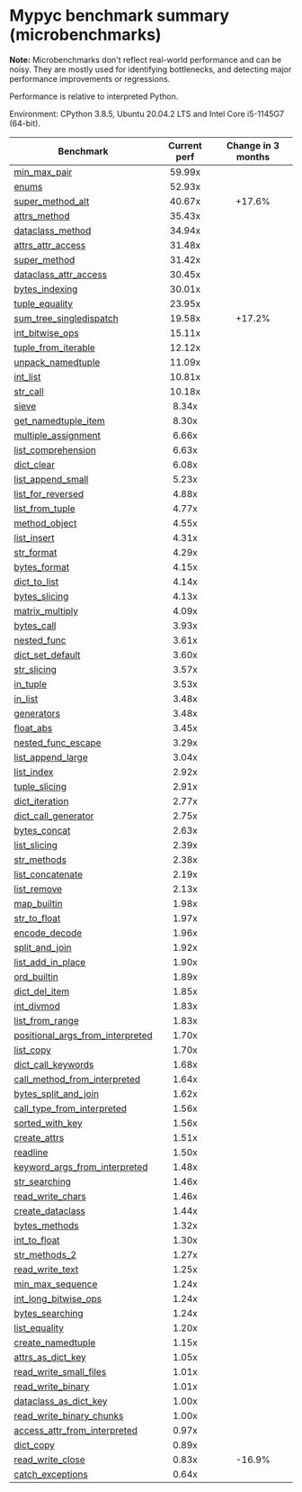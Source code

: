 # Mypyc benchmark summary (microbenchmarks)

**Note:** Microbenchmarks don't reflect real-world performance and can be noisy.
           They are mostly used for identifying bottlenecks, and detecting major performance
           improvements or regressions.

Performance is relative to interpreted Python.

Environment: CPython 3.8.5, Ubuntu 20.04.2 LTS and Intel Core i5-1145G7 (64-bit).

| Benchmark | Current perf | Change in 3 months |
| --- | :---: | :---: |
| [min_max_pair](benchmarks/min_max_pair.md) | 59.99x |  |
| [enums](benchmarks/enums.md) | 52.93x |  |
| [super_method_alt](benchmarks/super_method_alt.md) | 40.67x | +17.6% |
| [attrs_method](benchmarks/attrs_method.md) | 35.43x |  |
| [dataclass_method](benchmarks/dataclass_method.md) | 34.94x |  |
| [attrs_attr_access](benchmarks/attrs_attr_access.md) | 31.48x |  |
| [super_method](benchmarks/super_method.md) | 31.42x |  |
| [dataclass_attr_access](benchmarks/dataclass_attr_access.md) | 30.45x |  |
| [bytes_indexing](benchmarks/bytes_indexing.md) | 30.01x |  |
| [tuple_equality](benchmarks/tuple_equality.md) | 23.95x |  |
| [sum_tree_singledispatch](benchmarks/sum_tree_singledispatch.md) | 19.58x | +17.2% |
| [int_bitwise_ops](benchmarks/int_bitwise_ops.md) | 15.11x |  |
| [tuple_from_iterable](benchmarks/tuple_from_iterable.md) | 12.12x |  |
| [unpack_namedtuple](benchmarks/unpack_namedtuple.md) | 11.09x |  |
| [int_list](benchmarks/int_list.md) | 10.81x |  |
| [str_call](benchmarks/str_call.md) | 10.18x |  |
| [sieve](benchmarks/sieve.md) | 8.34x |  |
| [get_namedtuple_item](benchmarks/get_namedtuple_item.md) | 8.30x |  |
| [multiple_assignment](benchmarks/multiple_assignment.md) | 6.66x |  |
| [list_comprehension](benchmarks/list_comprehension.md) | 6.63x |  |
| [dict_clear](benchmarks/dict_clear.md) | 6.08x |  |
| [list_append_small](benchmarks/list_append_small.md) | 5.23x |  |
| [list_for_reversed](benchmarks/list_for_reversed.md) | 4.88x |  |
| [list_from_tuple](benchmarks/list_from_tuple.md) | 4.77x |  |
| [method_object](benchmarks/method_object.md) | 4.55x |  |
| [list_insert](benchmarks/list_insert.md) | 4.31x |  |
| [str_format](benchmarks/str_format.md) | 4.29x |  |
| [bytes_format](benchmarks/bytes_format.md) | 4.15x |  |
| [dict_to_list](benchmarks/dict_to_list.md) | 4.14x |  |
| [bytes_slicing](benchmarks/bytes_slicing.md) | 4.13x |  |
| [matrix_multiply](benchmarks/matrix_multiply.md) | 4.09x |  |
| [bytes_call](benchmarks/bytes_call.md) | 3.93x |  |
| [nested_func](benchmarks/nested_func.md) | 3.61x |  |
| [dict_set_default](benchmarks/dict_set_default.md) | 3.60x |  |
| [str_slicing](benchmarks/str_slicing.md) | 3.57x |  |
| [in_tuple](benchmarks/in_tuple.md) | 3.53x |  |
| [in_list](benchmarks/in_list.md) | 3.48x |  |
| [generators](benchmarks/generators.md) | 3.48x |  |
| [float_abs](benchmarks/float_abs.md) | 3.45x |  |
| [nested_func_escape](benchmarks/nested_func_escape.md) | 3.29x |  |
| [list_append_large](benchmarks/list_append_large.md) | 3.04x |  |
| [list_index](benchmarks/list_index.md) | 2.92x |  |
| [tuple_slicing](benchmarks/tuple_slicing.md) | 2.91x |  |
| [dict_iteration](benchmarks/dict_iteration.md) | 2.77x |  |
| [dict_call_generator](benchmarks/dict_call_generator.md) | 2.75x |  |
| [bytes_concat](benchmarks/bytes_concat.md) | 2.63x |  |
| [list_slicing](benchmarks/list_slicing.md) | 2.39x |  |
| [str_methods](benchmarks/str_methods.md) | 2.38x |  |
| [list_concatenate](benchmarks/list_concatenate.md) | 2.19x |  |
| [list_remove](benchmarks/list_remove.md) | 2.13x |  |
| [map_builtin](benchmarks/map_builtin.md) | 1.98x |  |
| [str_to_float](benchmarks/str_to_float.md) | 1.97x |  |
| [encode_decode](benchmarks/encode_decode.md) | 1.96x |  |
| [split_and_join](benchmarks/split_and_join.md) | 1.92x |  |
| [list_add_in_place](benchmarks/list_add_in_place.md) | 1.90x |  |
| [ord_builtin](benchmarks/ord_builtin.md) | 1.89x |  |
| [dict_del_item](benchmarks/dict_del_item.md) | 1.85x |  |
| [int_divmod](benchmarks/int_divmod.md) | 1.83x |  |
| [list_from_range](benchmarks/list_from_range.md) | 1.83x |  |
| [positional_args_from_interpreted](benchmarks/positional_args_from_interpreted.md) | 1.70x |  |
| [list_copy](benchmarks/list_copy.md) | 1.70x |  |
| [dict_call_keywords](benchmarks/dict_call_keywords.md) | 1.68x |  |
| [call_method_from_interpreted](benchmarks/call_method_from_interpreted.md) | 1.64x |  |
| [bytes_split_and_join](benchmarks/bytes_split_and_join.md) | 1.62x |  |
| [call_type_from_interpreted](benchmarks/call_type_from_interpreted.md) | 1.56x |  |
| [sorted_with_key](benchmarks/sorted_with_key.md) | 1.56x |  |
| [create_attrs](benchmarks/create_attrs.md) | 1.51x |  |
| [readline](benchmarks/readline.md) | 1.50x |  |
| [keyword_args_from_interpreted](benchmarks/keyword_args_from_interpreted.md) | 1.48x |  |
| [str_searching](benchmarks/str_searching.md) | 1.46x |  |
| [read_write_chars](benchmarks/read_write_chars.md) | 1.46x |  |
| [create_dataclass](benchmarks/create_dataclass.md) | 1.44x |  |
| [bytes_methods](benchmarks/bytes_methods.md) | 1.32x |  |
| [int_to_float](benchmarks/int_to_float.md) | 1.30x |  |
| [str_methods_2](benchmarks/str_methods_2.md) | 1.27x |  |
| [read_write_text](benchmarks/read_write_text.md) | 1.25x |  |
| [min_max_sequence](benchmarks/min_max_sequence.md) | 1.24x |  |
| [int_long_bitwise_ops](benchmarks/int_long_bitwise_ops.md) | 1.24x |  |
| [bytes_searching](benchmarks/bytes_searching.md) | 1.24x |  |
| [list_equality](benchmarks/list_equality.md) | 1.20x |  |
| [create_namedtuple](benchmarks/create_namedtuple.md) | 1.15x |  |
| [attrs_as_dict_key](benchmarks/attrs_as_dict_key.md) | 1.05x |  |
| [read_write_small_files](benchmarks/read_write_small_files.md) | 1.01x |  |
| [read_write_binary](benchmarks/read_write_binary.md) | 1.01x |  |
| [dataclass_as_dict_key](benchmarks/dataclass_as_dict_key.md) | 1.00x |  |
| [read_write_binary_chunks](benchmarks/read_write_binary_chunks.md) | 1.00x |  |
| [access_attr_from_interpreted](benchmarks/access_attr_from_interpreted.md) | 0.97x |  |
| [dict_copy](benchmarks/dict_copy.md) | 0.89x |  |
| [read_write_close](benchmarks/read_write_close.md) | 0.83x | -16.9% |
| [catch_exceptions](benchmarks/catch_exceptions.md) | 0.64x |  |
